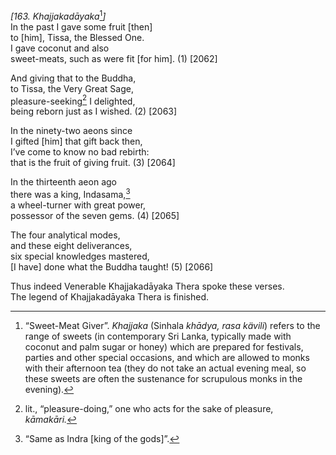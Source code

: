 *\[163. Khajjakadāyaka*[^1]*\]*  
In the past I gave some fruit \[then\]  
to \[him\], Tissa, the Blessed One.  
I gave coconut and also  
sweet-meats, such as were fit \[for him\]. (1) \[2062\]

And giving that to the Buddha,  
to Tissa, the Very Great Sage,  
pleasure-seeking[^2] I delighted,  
being reborn just as I wished. (2) \[2063\]

In the ninety-two aeons since  
I gifted \[him\] that gift back then,  
I’ve come to know no bad rebirth:  
that is the fruit of giving fruit. (3) \[2064\]

In the thirteenth aeon ago  
there was a king, Indasama,[^3]  
a wheel-turner with great power,  
possessor of the seven gems. (4) \[2065\]

The four analytical modes,  
and these eight deliverances,  
six special knowledges mastered,  
\[I have\] done what the Buddha taught! (5) \[2066\]

Thus indeed Venerable Khajjakadāyaka Thera spoke these verses.  
The legend of Khajjakadāyaka Thera is finished.

[^1]: “Sweet-Meat Giver”. *Khajjaka* (Sinhala *khādya, rasa kävili*)
    refers to the range of sweets (in contemporary Sri Lanka, typically
    made with coconut and palm sugar or honey) which are prepared for
    festivals, parties and other special occasions, and which are
    allowed to monks with their afternoon tea (they do not take an
    actual evening meal, so these sweets are often the sustenance for
    scrupulous monks in the evening).

[^2]: lit., “pleasure-doing,” one who acts for the sake of pleasure,
    *kāmakāri.*

[^3]: “Same as Indra \[king of the gods\]”.
